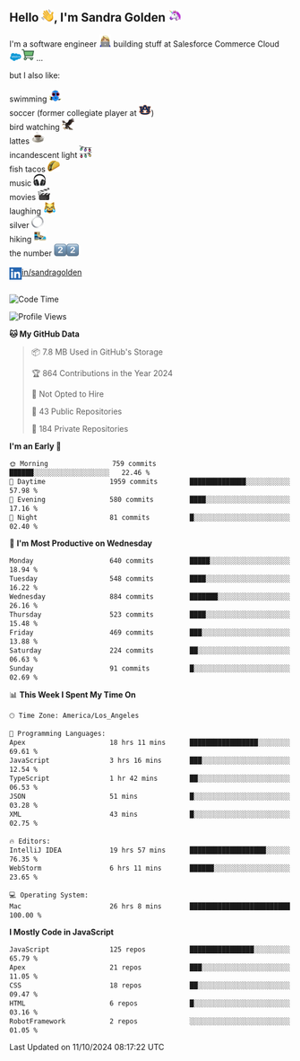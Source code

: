 ## Hello <img src="./static/emoji/wave.png" width="22" />, I'm Sandra Golden <img src="./static/emoji/unicorn-face.png" width="22" />

I'm a software engineer <img src="./static/emoji/female-technologist.png" width="22" /> building stuff at Salesforce Commerce Cloud <img src="./static/emoji/salesforce.png" width="22" /><img src="./static/emoji/commerce-cloud.png" width="22" />&nbsp;...

but I also like:<br/><br/>
swimming <img alt="swimming" src="./static/emoji/keep-swimming.png" width="22" /><br/>
soccer  (former collegiate player at <img src="./static/emoji/auburn.png" width="22" />)<br/>
bird watching <img src="./static/emoji/eagle.png" width="22" /><br/>
lattes <img src="./static/emoji/coffee.png" width="22" /><br/>
incandescent light <img src="./static/emoji/lights.png" width="22" /><br/>
fish tacos <img src="./static/emoji/taco.png" width="22" /><br/>
music <img src="./static/emoji/headphones.png" width="22" /><br/>
movies <img src="./static/emoji/movie-clapper.png" width="22" /><br/>
laughing <img src="./static/emoji/joy-cat.png" width="22" /><br/>
silver <img src="./static/emoji/silver-hoop.png" width="22" /><br/>
hiking <img src="./static/emoji/hiker.png" width="22" /><br/>
the number <img src="./static/emoji/two.png" width="22" /><img src="./static/emoji/two.png" width="22" />
<br/><br/>
<img align="left" alt="Sandra Golden | LinkedIn" width="22px" src="./static/emoji/linkedin.png" /> <a href="https://www.linkedin.com/in/sandragolden/">in/sandragolden</a>
<br/><br/>
<!--START_SECTION:waka-->
![Code Time](http://img.shields.io/badge/Code%20Time-738%20hrs%2013%20mins-blue)

![Profile Views](http://img.shields.io/badge/Profile%20Views-0-blue)

**🐱 My GitHub Data** 

> 📦 7.8 MB Used in GitHub's Storage 
 > 
> 🏆 864 Contributions in the Year 2024
 > 
> 🚫 Not Opted to Hire
 > 
> 📜 43 Public Repositories 
 > 
> 🔑 184 Private Repositories 
 > 
**I'm an Early 🐤** 

```text
🌞 Morning                759 commits         ██████░░░░░░░░░░░░░░░░░░░   22.46 % 
🌆 Daytime                1959 commits        ██████████████░░░░░░░░░░░   57.98 % 
🌃 Evening                580 commits         ████░░░░░░░░░░░░░░░░░░░░░   17.16 % 
🌙 Night                  81 commits          █░░░░░░░░░░░░░░░░░░░░░░░░   02.40 % 
```
📅 **I'm Most Productive on Wednesday** 

```text
Monday                   640 commits         █████░░░░░░░░░░░░░░░░░░░░   18.94 % 
Tuesday                  548 commits         ████░░░░░░░░░░░░░░░░░░░░░   16.22 % 
Wednesday                884 commits         ███████░░░░░░░░░░░░░░░░░░   26.16 % 
Thursday                 523 commits         ████░░░░░░░░░░░░░░░░░░░░░   15.48 % 
Friday                   469 commits         ███░░░░░░░░░░░░░░░░░░░░░░   13.88 % 
Saturday                 224 commits         ██░░░░░░░░░░░░░░░░░░░░░░░   06.63 % 
Sunday                   91 commits          █░░░░░░░░░░░░░░░░░░░░░░░░   02.69 % 
```


📊 **This Week I Spent My Time On** 

```text
🕑︎ Time Zone: America/Los_Angeles

💬 Programming Languages: 
Apex                     18 hrs 11 mins      █████████████████░░░░░░░░   69.61 % 
JavaScript               3 hrs 16 mins       ███░░░░░░░░░░░░░░░░░░░░░░   12.54 % 
TypeScript               1 hr 42 mins        ██░░░░░░░░░░░░░░░░░░░░░░░   06.53 % 
JSON                     51 mins             █░░░░░░░░░░░░░░░░░░░░░░░░   03.28 % 
XML                      43 mins             █░░░░░░░░░░░░░░░░░░░░░░░░   02.75 % 

🔥 Editors: 
IntelliJ IDEA            19 hrs 57 mins      ███████████████████░░░░░░   76.35 % 
WebStorm                 6 hrs 11 mins       ██████░░░░░░░░░░░░░░░░░░░   23.65 % 

💻 Operating System: 
Mac                      26 hrs 8 mins       █████████████████████████   100.00 % 
```

**I Mostly Code in JavaScript** 

```text
JavaScript               125 repos           ████████████████░░░░░░░░░   65.79 % 
Apex                     21 repos            ███░░░░░░░░░░░░░░░░░░░░░░   11.05 % 
CSS                      18 repos            ██░░░░░░░░░░░░░░░░░░░░░░░   09.47 % 
HTML                     6 repos             █░░░░░░░░░░░░░░░░░░░░░░░░   03.16 % 
RobotFramework           2 repos             ░░░░░░░░░░░░░░░░░░░░░░░░░   01.05 % 
```




 Last Updated on 11/10/2024 08:17:22 UTC
<!--END_SECTION:waka-->
